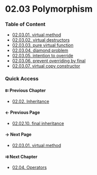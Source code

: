 # 02.03 Polymorphism

### Table of Content

* [02.03.01. virtual method](./01.virtual.md)
* [02.03.02. virtual destructors](./02.virtual_destructor.md)
* [02.03.03. pure virtual function](./03.pure.md)
* [02.03.04. diamond problem](./04.diamond.md)
* [02.03.05. intention to override](./05.override.md)
* [02.03.06. prevent overriding by final](./06.final.md)
* [02.03.07. virtual copy constructor](./07.virtual_cconstructor.md)

### Quick Access

<div class="previous_chapter pagination">

#### &#8647; Previous Chapter

* [02.02. Inheritance](./../../02.object_oriented/02.inheritance/README.md)
</div>

<div class="previous_page pagination">

#### &#8592; Previous Page

* [02.02.10. final inheritance](./../../02.object_oriented/02.inheritance/10.final.md)

</div>
<div class="next_page pagination">

#### &#8594; Next Page

* [02.03.01. virtual method](./../../02.object_oriented/03.polymorphism/01.virtual.md)

</div>
<div class="next_chapter pagination">

#### &#8649; Next Chapter

* [02.04. Operators](./../../02.object_oriented/04.operators/README.md)

</div>
